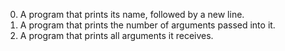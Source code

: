 0. A program that prints its name, followed by a new line.
1. A  program that prints the number of arguments passed into it.
2. A program that prints all arguments it receives.

